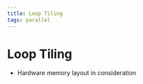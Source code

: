 ```yaml
---
title: Loop Tiling
tags: parallel
---
```


# Loop Tiling
- Hardware memory layout in consideration




















































